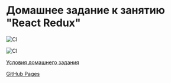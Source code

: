 # Домашнее задание к занятию "React Redux"

![CI](https://github.com/DnD-developer/ra16-homeworks-redux/actions/workflows/deploy.yml/badge.svg?branch=master)

![CI](https://github.com/DnD-developer/ra16-homeworks-redux/actions/workflows/build.yml/badge.svg?branch=dev)

[Условия домашнего задания](https://github.com/netology-code/ra16-homeworks/tree/master/redux)

[GitHub Pages](https://dnd-developer.github.io/ra16-homeworks-redux/)

